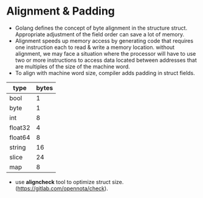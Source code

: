 # Alignment & Padding

- Golang defines the concept of byte alignment in the structure struct. Appropriate adjustment of the field order can save a lot of memory.
- Alignment speeds up memory access by generating code that requires one instruction each to read & write a memory location. without alignment, we may face a situation where the processor will have to use two or more instructions to access data located between addresses that are multiples of the size of the machine word.
- To align with machine word size, compiler adds padding in struct fields.

| type    | bytes |
|---------|-------|
| bool    | 1     |
| byte    | 1     |
| int     | 8     |
| float32 | 4     |
| float64 | 8     |
| string  | 16    |
| slice   | 24    |
| map     | 8     |

- use **aligncheck** tool to optimize struct size. (https://gitlab.com/opennota/check).
